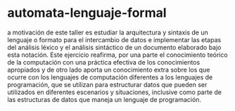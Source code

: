 # automata-lenguaje-formal
a motivación de este taller es estudiar la arquitectura y sintaxis de un lenguaje o formato para el intercambio de datos e implementar las etapas del análisis léxico y el análisis sintáctico de un documento elaborado bajo esta notación. Este ejercicio reafirma, por una parte el conocimiento teórico de la computación con una práctica efectiva de los conocimientos apropiados y de otro lado aporta un conocimiento extra sobre los que ocurre con los lenguajes de computación diferentes a los lenguajes de programación, que se utilizan para estructurar datos que pueden ser utilizados en diferentes escenarios y situaciones, inclusive como parte de las estructuras de datos que maneja un lenguaje de programación.
